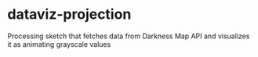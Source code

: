 dataviz-projection
======================

Processing sketch that fetches data from Darkness Map API and visualizes it as animating grayscale values
